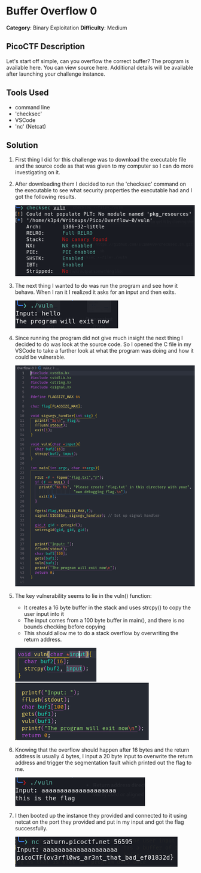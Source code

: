 # Buffer Overflow 0

**Category**: Binary Exploitation
**Difficulty**: Medium

## PicoCTF Description
Let's start off simple, can you overflow the correct buffer? The program is available here.
You can view source here. Additional details will be available after launching your challenge instance.

## Tools Used
- command line
- 'checksec'
- VSCode
- 'nc' (Netcat)

## Solution
1. First thing I did for this challenge was to download the executable file and the source code as that
    was given to my computer so I can do more investigating on it.

2. After downloading them I decided to run the 'checksec' command on the executable to see what
    security properties the executable had and I got the following results.

    ![Output](./checksec.png)


3. The next thing I wanted to do was run the program and see how it behave. When I ran it I realized it
    asks for an input and then exits.

    ![Output](./runvuln.png)

4. Since running the program did not give much insight the next thing I decided to do was look at the
    source code. So I opened the C file in my VSCode to take a further look at what the program was doing
    and how it could be vulnerable.

    ![Output](./vulnsource.png)

5. The key vulnerability seems to lie in the vuln() function:
    - It creates a 16 byte buffer in the stack and uses strcpy() to copy the user input into it
    - The input comes from a 100 byte buffer in main(), and there is no bounds checking before copying
    - This should allow me to do a stack overflow by overwriting the return address.

    ![Output](./vuln().png) ![Output](./input.png)

6. Knowing that the overflow should happen after 16 bytes and the return address is usually 4 bytes, 
    I input a 20 byte input to overwrite the return address and trigger the segmentation fault which
    printed out the flag to me.

    ![Output](./local.png)

7. I then booted up the instance they provided and connected to it using netcat on the port they provided and
    put in my input and got the flag successfully.

    ![Output](./instance.png)